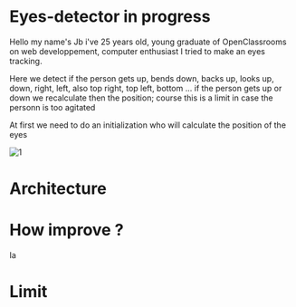 # Eyes-detector in progress

  Hello my name's Jb i've 25 years old, young graduate of OpenClassrooms on web developpement, computer enthusiast I tried to make an eyes tracking.

Here we detect if the person gets up, bends down, backs up, looks up, down, right, left, also top right, top left, bottom ... if the person gets up or down we recalculate then the position; course this is a limit in case the personn is too agitated




At first we need to do an initialization who will calculate the position of the eyes

![1](https://user-images.githubusercontent.com/54853371/64656121-a991ce80-d42e-11e9-8d7b-f63e0fb890a0.jpg)






# Architecture

# How improve ?

Ia 

# Limit
